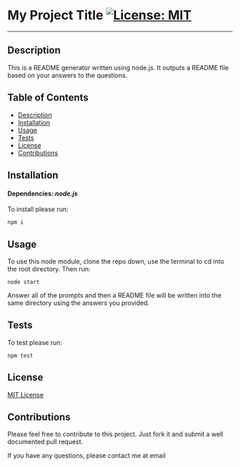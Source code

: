 
  # My Project Title [![License: MIT](https://img.shields.io/badge/License-MIT-yellow.svg)](https://opensource.org/licenses/MIT)
  ---
  ## <a name="Description" />Description

  This is a README generator written using node.js. It outputs a README file based on your answers to the questions.

  ## Table of Contents
  * [Description](#Description)
  * [Installation](#Installation)
  * [Usage](#Usage)
  * [Tests](#Tests)
  * [License](#License)
  * [Contributions](#Contributions)
  
  ## Installation 

  #### Dependencies: *node.js*

  To install please run:

  `npm i`

  ## Usage

  To use this node module, clone the repo down, use the terminal to cd into the root directory. Then run:
  
  `node start`

  Answer all of the prompts and then a README file will be written into the same directory using the answers you provided.
  
  ## Tests

  To test please run:
  
  `npm test`

  ## License 

[MIT License](https://opensource.org/licenses/MIT)

  ## Contributions 
  
  Please feel free to contribute to this project. Just fork it and submit a well documented pull request.
  
  If you have any questions, please contact me at email
  